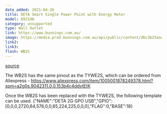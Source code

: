 ```yaml
---
date_added: 2021-04-26
title: DETA Smart Single Power Point with Energy Meter
model: 6921HA
category: unsupported
type: Wall Outlet
link: https://www.bunnings.com.au/
image: https://media.prod.bunnings.com.au/api/public/content/dbc3b25aaa5240739a09bc35b72dc4ce?v=2b6a28a2&t=w500dpr1
link2: 
link3: 
flash: WB2S
---
```


[source](https://community.home-assistant.io/t/australia-electrically-certified-hardware/32074/3092)

The WB2S has the same pinout as the TYWE2S, which can be ordered from Aliexpress - https://www.aliexpress.com/item/1005001878249378.html?spm=a2g0s.9042311.0.0.153b4c4ddvtEtK

Once the WB2S has been replaced with the TYWE2S, the following template can be used.
{"NAME":"DETA 2G GPO USB","GPIO":[0,0,0,2720,64,576,0,0,65,224,225,0,0,0],"FLAG":0,"BASE":18}
